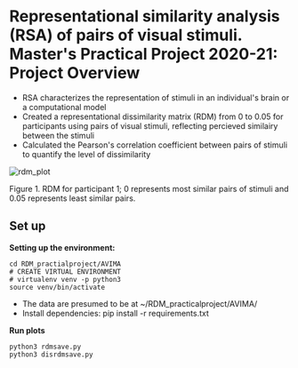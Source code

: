 # Representational similarity analysis (RSA) of pairs of visual stimuli. Master's Practical Project 2020-21: Project Overview #
- RSA characterizes the representation of stimuli in an individual's brain or a computational model 
- Created a representational dissimilarity matrix (RDM) from 0 to 0.05 for participants using pairs of visual stimuli, reflecting percieved similairy between the stimuli
- Calculated the Pearson's correlation coefficient between pairs of stimuli to quantify the level of dissimilarity 

![rdm_plot](https://user-images.githubusercontent.com/74196907/105768107-ce1f1580-5f53-11eb-84d7-8567bfd7fcb6.png)

Figure 1. RDM for participant 1; 0 represents most similar pairs of stimuli and 0.05 represents least similar pairs. 
## Set up ## 
**Setting up the environment:**

```
cd RDM_practialproject/AVIMA
# CREATE VIRTUAL ENVIRONMENT
# virtualenv venv -p python3
source venv/bin/activate
```
- The data are presumed to be at ~/RDM_practicalproject/AVIMA/
- Install dependencies: pip install -r requirements.txt

**Run plots**
```
python3 rdmsave.py
python3 disrdmsave.py
```
